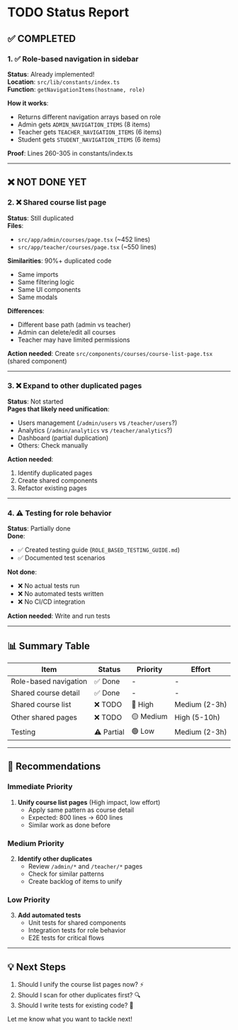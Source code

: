 # TODO Status Report

## ✅ COMPLETED

### 1. ✅ Role-based navigation in sidebar

**Status**: Already implemented!  
**Location**: `src/lib/constants/index.ts`  
**Function**: `getNavigationItems(hostname, role)`

**How it works**:

- Returns different navigation arrays based on role
- Admin gets `ADMIN_NAVIGATION_ITEMS` (8 items)
- Teacher gets `TEACHER_NAVIGATION_ITEMS` (6 items)
- Student gets `STUDENT_NAVIGATION_ITEMS` (6 items)

**Proof**: Lines 260-305 in constants/index.ts

---

## ❌ NOT DONE YET

### 2. ❌ Shared course list page

**Status**: Still duplicated  
**Files**:

- `src/app/admin/courses/page.tsx` (~452 lines)
- `src/app/teacher/courses/page.tsx` (~550 lines)

**Similarities**: 90%+ duplicated code

- Same imports
- Same filtering logic
- Same UI components
- Same modals

**Differences**:

- Different base path (admin vs teacher)
- Admin can delete/edit all courses
- Teacher may have limited permissions

**Action needed**: Create `src/components/courses/course-list-page.tsx` (shared component)

---

### 3. ❌ Expand to other duplicated pages

**Status**: Not started  
**Pages that likely need unification**:

- Users management (`/admin/users` vs `/teacher/users`?)
- Analytics (`/admin/analytics` vs `/teacher/analytics`?)
- Dashboard (partial duplication)
- Others: Check manually

**Action needed**:

1. Identify duplicated pages
2. Create shared components
3. Refactor existing pages

---

### 4. ⚠️ Testing for role behavior

**Status**: Partially done  
**Done**:

- ✅ Created testing guide (`ROLE_BASED_TESTING_GUIDE.md`)
- ✅ Documented test scenarios

**Not done**:

- ❌ No actual tests run
- ❌ No automated tests written
- ❌ No CI/CD integration

**Action needed**: Write and run tests

---

## 📊 Summary Table

| Item                  | Status     | Priority  | Effort        |
| --------------------- | ---------- | --------- | ------------- |
| Role-based navigation | ✅ Done    | -         | -             |
| Shared course detail  | ✅ Done    | -         | -             |
| Shared course list    | ❌ TODO    | 🔴 High   | Medium (2-3h) |
| Other shared pages    | ❌ TODO    | 🟡 Medium | High (5-10h)  |
| Testing               | ⚠️ Partial | 🟢 Low    | Medium (2-3h) |

---

## 🎯 Recommendations

### Immediate Priority

1. **Unify course list pages** (High impact, low effort)
   - Apply same pattern as course detail
   - Expected: 800 lines → 600 lines
   - Similar work as done before

### Medium Priority

2. **Identify other duplicates**
   - Review `/admin/*` and `/teacher/*` pages
   - Check for similar patterns
   - Create backlog of items to unify

### Low Priority

3. **Add automated tests**
   - Unit tests for shared components
   - Integration tests for role behavior
   - E2E tests for critical flows

---

## 💡 Next Steps

1. Should I unify the course list pages now? ⚡
2. Should I scan for other duplicates first? 🔍
3. Should I write tests for existing code? 🧪

Let me know what you want to tackle next!
